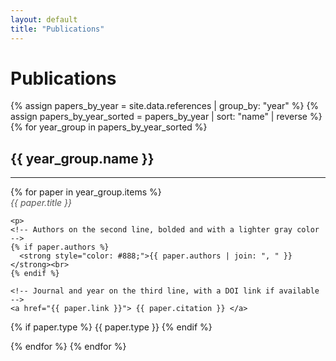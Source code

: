 ```yaml
---
layout: default
title: "Publications"
---
```


# Publications

{% assign papers_by_year = site.data.references | group_by: "year" %}
{% assign papers_by_year_sorted = papers_by_year | sort: "name" | reverse %}
{% for year_group in papers_by_year_sorted %}
  <h2>{{ year_group.name }}</h2> <!-- Display the year as a heading -->
  <hr>
  {% for paper in year_group.items %}
  <div class="paper">
    <!-- Title on the first line, italicized and with custom gray color -->
    <em style="color: #555;">{{ paper.title }}</em><br>

    <p>
    <!-- Authors on the second line, bolded and with a lighter gray color -->
    {% if paper.authors %}
      <strong style="color: #888;">{{ paper.authors | join: ", " }}</strong><br>
    {% endif %}

    <!-- Journal and year on the third line, with a DOI link if available -->
    <a href="{{ paper.link }}"> {{ paper.citation }} </a>
  {% if paper.type %}
    <span class="paper-type-{{ paper.type | downcase }}">
      {{ paper.type }}
    </span>
 {% endif %}
    </p>
  </div>
  {% endfor %}
{% endfor %}
